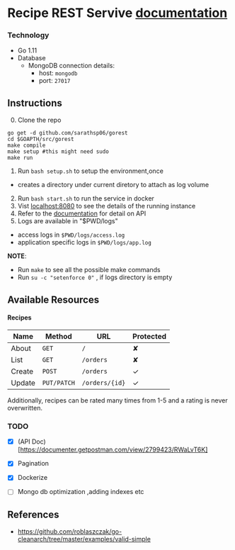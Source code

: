 # Recipe REST Servive [documentation](https://documenter.getpostman.com/view/2799423/RWaLvT6K)

### Technology

- Go 1.11
- Database
    - MongoDB connection details:
        - host: `mongodb`
        - port: `27017`

## Instructions
0. Clone the repo
  ```
  go get -d github.com/sarathsp06/gorest
  cd $GOAPTH/src/gorest
  make compile
  make setup #this might need sudo  
  make run
  ```
1. Run `bash setup.sh` to setup the environment,once
  * creates a directory under current diretory to attach as log volume
2. Run `bash start.sh` to run the  service in docker
2. Vist [localhost:8080](http://localhost:8080) to see the details of the running instance
3. Refer to the  [documentation](https://documenter.getpostman.com/view/2799423/RWaLvT6K) for detail on API
4. Logs are available in "$PWD/logs"
  * access logs in `$PWD/logs/access.log`
  * application specific logs in `$PWD/logs/app.log`


**NOTE**: 
* Run `make` to see all the possible make commands
* Run `su -c "setenforce 0"` , if logs  directory is empty

## Available Resources
#### Recipes

| Name   | Method      | URL                    | Protected |
| ---    | ---         | ---                    | ---       |
| About  | `GET`       | `/`                    | ✘         |
| List   | `GET`       | `/orders`              | ✘         |
| Create | `POST`      | `/orders`              | ✓         |
| Update | `PUT/PATCH` | `/orders/{id}`         | ✓         |

Additionally, recipes can be rated many times from 1-5 and a rating is never overwritten.  

### TODO
* [X] (API Doc)[https://documenter.getpostman.com/view/2799423/RWaLvT6K]
* [X] Pagination
* [X] Dockerize
* [ ] Mongo db optimization ,adding indexes etc


## References
* https://github.com/roblaszczak/go-cleanarch/tree/master/examples/valid-simple